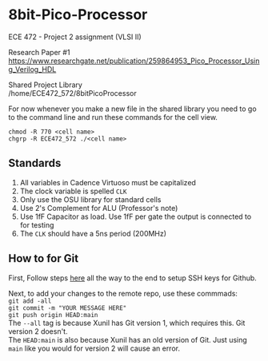 # 8bit-Pico-Processor
ECE 472 - Project 2 assignment (VLSI II)

Research Paper #1
https://www.researchgate.net/publication/259864953_Pico_Processor_Using_Verilog_HDL

Shared Project Library  
/home/ECE472_572/8bitPicoProcessor

For now whenever you make a new file in the shared library you need to go to the command line and run these commands for the cell view.  

`chmod -R 770 <cell name>`  
`chgrp -R ECE472_572 ./<cell name>`

## Standards

1. All variables in Cadence Virtuoso must be capitalized
2. The clock variable is spelled `CLK`
3. Only use the OSU library for standard cells
4. Use 2's Complement for ALU (Professor's note)
5. Use 1fF Capacitor as load. Use 1fF per gate the output is connected to for testing
6. The `CLK` should have a 5ns period (200MHz)


## How to for Git

First, Follow steps [here](https://docs.github.com/en/authentication/connecting-to-github-with-ssh/generating-a-new-ssh-key-and-adding-it-to-the-ssh-agent) all the way to the end to setup
SSH keys for Github.

Next, to add your changes to the remote repo, use these commmads:  
  `git add -all`  
  `git commit -m "YOUR MESSAGE HERE"`  
  `git push origin HEAD:main`  
The `--all` tag is because Xunil has Git version 1, which requires this. Git version 2 doesn't.  
The `HEAD:main` is also because Xunil has an old version of Git. Just using `main` like you would for version 2 will cause an error.

